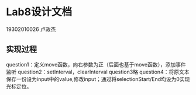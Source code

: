 # Lab8设计文档

19302010026 卢政杰
## 实现过程
question1：定义move函数，向右参数为正（后面也基于move函数），添加事件监听
question2：setInterval，clearInterval
question3略
question4：将原文本保存一份设为input中的value,修改input；通过将selectionStart/End均设为0实现光标定位。
